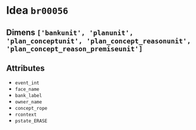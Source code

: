 # Idea `br00056`

## Dimens `['bankunit', 'planunit', 'plan_conceptunit', 'plan_concept_reasonunit', 'plan_concept_reason_premiseunit']`

## Attributes
- `event_int`
- `face_name`
- `bank_label`
- `owner_name`
- `concept_rope`
- `rcontext`
- `pstate_ERASE`
